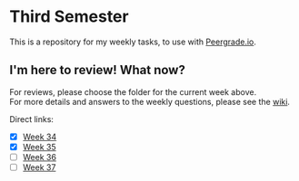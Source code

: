 # Third Semester

This is a repository for my weekly tasks, to use with [Peergrade.io](https://www.peergrade.io).

## I'm here to review! What now?
For reviews, please choose the folder for the current week above.  
For more details and answers to the weekly questions, please see the [wiki](https://github.com/Runi-VN/3rdsemester/wiki/).

Direct links:

- [x] [Week 34](https://github.com/Runi-VN/3rdsemester/wiki/Week-34)
- [x] [Week 35](https://github.com/Runi-VN/3rdsemester/wiki/Week-35)
- [ ] [Week 36](https://github.com/Runi-VN/3rdsemester/wiki/Week-36) 
- [ ] [Week 37](https://github.com/Runi-VN/3rdsemester/wiki/Week-37)
